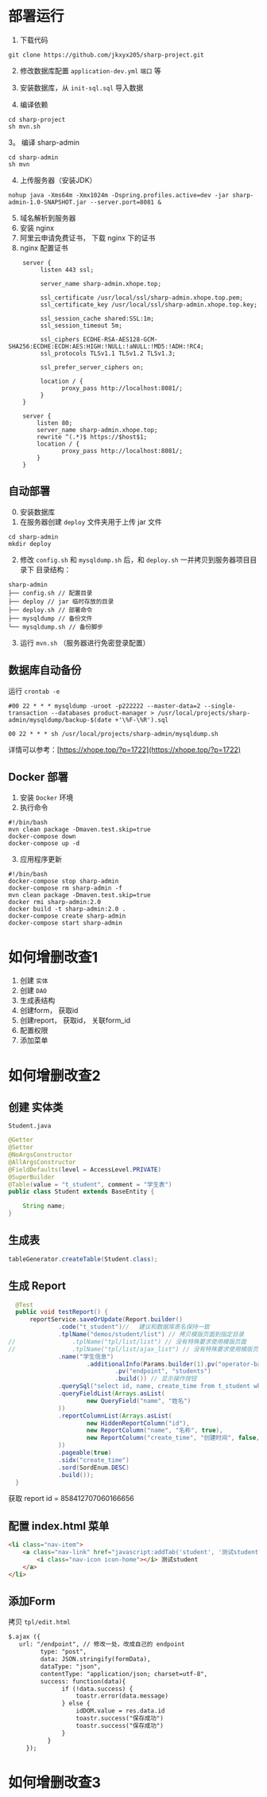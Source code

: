 # 部署运行
1. 下载代码
```shell
git clone https://github.com/jkxyx205/sharp-project.git
```
2. 修改数据库配置 `application-dev.yml` `端口` 等
3. 安装数据库，从 `init-sql.sql` 导入数据 


2. 编译依赖
```shell
cd sharp-project
sh mvn.sh
```
3。 编译 sharp-admin
```shell
cd sharp-admin
sh mvn
```
4. 上传服务器（安装JDK）
```shell
nohup java -Xms64m -Xmx1024m -Dspring.profiles.active=dev -jar sharp-admin-1.0-SNAPSHOT.jar --server.port=8081 &
```
5. 域名解析到服务器
6. 安装 nginx
7. 阿里云申请免费证书， 下载 nginx 下的证书
8. nginx 配置证书
```
    server {
         listen 443 ssl;
     
         server_name sharp-admin.xhope.top;
 
         ssl_certificate /usr/local/ssl/sharp-admin.xhope.top.pem;
         ssl_certificate_key /usr/local/ssl/sharp-admin.xhope.top.key;
 
         ssl_session_cache shared:SSL:1m;
         ssl_session_timeout 5m;
     
         ssl_ciphers ECDHE-RSA-AES128-GCM-SHA256:ECDHE:ECDH:AES:HIGH:!NULL:!aNULL:!MD5:!ADH:!RC4;
         ssl_protocols TLSv1.1 TLSv1.2 TLSv1.3;

         ssl_prefer_server_ciphers on;
 
         location / {
               proxy_pass http://localhost:8081/;
         }
    }
    
    server {
        listen 80;
        server_name sharp-admin.xhope.top;
        rewrite ^(.*)$ https://$host$1;
        location / {
               proxy_pass http://localhost:8081/;
        }
    }
```
## 自动部署
0. 安装数据库
1. 在服务器创建 `deploy` 文件夹用于上传 jar 文件
```shell
cd sharp-admin
mkdir deploy
```
2. 修改 `config.sh` 和 `mysqldump.sh` 后，和 `deploy.sh` 一并拷贝到服务器项目目录下
目录结构：
```
sharp-admin
├── config.sh // 配置目录
├── deploy // jar 临时存放的目录
├── deploy.sh // 部署命令
├── mysqldump // 备份文件
└── mysqldump.sh // 备份脚步
```
3. 运行 `mvn.sh` （服务器进行免密登录配置）
## 数据库自动备份
运行 `crontab -e`
```shell
#00 22 * * * mysqldump -uroot -p222222 --master-data=2 --single-transaction --databases product-manager > /usr/local/projects/sharp-admin/mysqldump/backup-$(date +'\%F-\%R').sql

00 22 * * * sh /usr/local/projects/sharp-admin/mysqldump.sh
```
详情可以参考：[https://xhope.top/?p=1722](https://xhope.top/?p=1722)
## Docker 部署
1. 安装 `Docker` 环境
2. 执行命令
```shell
#!/bin/bash
mvn clean package -Dmaven.test.skip=true
docker-compose down
docker-compose up -d
```
3. 应用程序更新
```shell
#!/bin/bash
docker-compose stop sharp-admin
docker-compose rm sharp-admin -f
mvn clean package -Dmaven.test.skip=true
docker rmi sharp-admin:2.0
docker build -t sharp-admin:2.0 .
docker-compose create sharp-admin
docker-compose start sharp-admin
```
# 如何增删改查1
1. 创建 `实体`
2. 创建 `DAO`
3. 生成表结构
4. 创建form， 获取id
5. 创建report， 获取id， 关联form_id
6. 配置权限
7. 添加菜单

# 如何增删改查2
## 创建 实体类
`Student.java`
```java
@Getter
@Setter
@NoArgsConstructor
@AllArgsConstructor
@FieldDefaults(level = AccessLevel.PRIVATE)
@SuperBuilder
@Table(value = "t_student", comment = "学生表")
public class Student extends BaseEntity {

    String name;
}
```

## 生成表
```java
tableGenerator.createTable(Student.class);
```

## 生成 Report
```java
  @Test
  public void testReport() {
      reportService.saveOrUpdate(Report.builder()
              .code("t_student")// 　建议和数据库表名保持一致
              .tplName("demos/student/list") // 拷贝模版页面到指定目录
//                .tplName("tpl/list/list") // 没有特殊要求使用模版页面
//                .tplName("tpl/list/ajax_list") // 没有特殊要求使用模版页面
              .name("学生信息")
                      .additionalInfo(Params.builder(1).pv("operator-bar", true) // 显示操作按钮
                              .pv("endpoint", "students")
                              .build()) // 显示操作按钮
              .querySql("select id, name, create_time from t_student where name like :name and is_deleted = 0")
              .queryFieldList(Arrays.asList(
                      new QueryField("name", "姓名")
              ))
              .reportColumnList(Arrays.asList(
                      new HiddenReportColumn("id"),
                      new ReportColumn("name", "名称", true),
                      new ReportColumn("create_time", "创建时间", false,null, Arrays.asList("localDateTimeConverter"))
              ))
              .pageable(true)
              .sidx("create_time")
              .sord(SordEnum.DESC)
              .build());
  }
```
获取 report id = 858412707060166656

## 配置 index.html 菜单
```html
<li class="nav-item">
    <a class="nav-link" href="javascript:addTab('student', '测试student', '/reports/858412707060166656')">
        <i class="nav-icon icon-home"></i> 测试student
    </a>
</li>
```
## 添加Form
拷贝 `tpl/edit.html`
```html
$.ajax ({
   url: "/endpoint", // 修改一处，改成自己的 endpoint
         type: "post",
         data: JSON.stringify(formData),
         dataType: "json",
         contentType: "application/json; charset=utf-8",
         success: function(data){
               if (!data.success) {
                   toastr.error(data.message)
               } else {
                   idDOM.value = res.data.id
                   toastr.success("保存成功")
                   toastr.success("保存成功")
               }
           }
     });
```
# 如何增删改查3